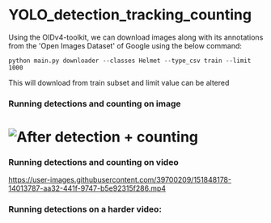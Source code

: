 # YOLO_detection_tracking_counting




Using the OIDv4-toolkit, we can download images along with its annotations from the 'Open Images Dataset' of Google using the below command:

`python main.py downloader --classes Helmet --type_csv train --limit 1000`


This will download from train subset and limit value can be altered




### Running detections and counting on image
# ![After detection + counting](https://user-images.githubusercontent.com/39700209/151843359-7d8eab1f-c570-4a5d-8e2b-cc1c46600429.png)















### Running detections and counting on video
https://user-images.githubusercontent.com/39700209/151848178-14013787-aa32-441f-9747-b5e92315f286.mp4





















### Running detections on a harder video:















































